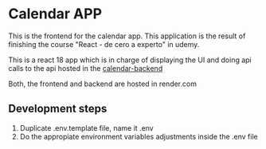 
# Calendar APP

This is the frontend for the calendar app. This application is the result of finishing the course "React - de cero a experto" in udemy.

This is a react 18 app which is in charge of displaying the UI and doing api calls to the api hosted in the [calendar-backend](https://github.com/xaguzman/calendar-backend-net)

Both, the frontend and backend are hosted in render.com

## Development steps

1. Duplicate .env.template file, name it .env
2. Do the appropiate environment variables adjustments inside the .env file


